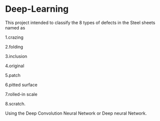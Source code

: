 # Deep-Learning
This project intended to classify the 8 types of defects in the Steel sheets named as 

 1.crazing
 
 2.folding 
 
 3.inclusion
 
 4.original 
 
 5.patch
 
 6.pitted surface
 
 7.rolled-in scale
 
 8.scratch.
 
Using the Deep Convolution Neural Network or Deep neural Network.
